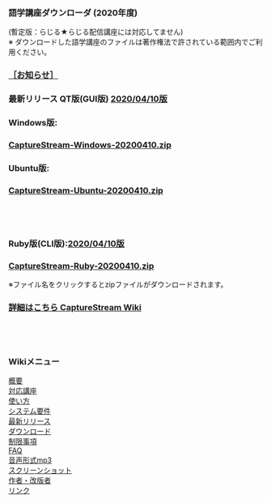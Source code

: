 ### 語学講座ダウンローダ (2020年度)      
(暫定版：らじる★らじる配信講座には対応してません)        
※ ダウンロードした語学講座のファイルは著作権法で許されている範囲内でご利用ください。          
### [［お知らせ］](https://github.com/CSReviser/CaptureStream/wiki/お知らせ)     
### 最新リリース  QT版(GUI版)  [2020/04/10版](https://github.com/CSReviser/CaptureStream/releases/tag/20200410)     
### Windows版:      
### [CaptureStream-Windows-20200410.zip](https://github.com/CSReviser/CaptureStream/releases/download/20200410/CaptureStream-Windows-20200410.zip)       
### Ubuntu版:       
### [CaptureStream-Ubuntu-20200410.zip](https://github.com/CSReviser/CaptureStream/releases/download/20200410/CaptureStream-Ubuntu-20200410.zip)      
## 　　　
### Ruby版(CLI版):[2020/04/10版](https://github.com/CSReviser/CaptureStream/releases/tag/20200410)        
### [CaptureStream-Ruby-20200410.zip](https://github.com/CSReviser/CaptureStream/releases/download/20200410/CaptureStream-ruby-20200410.zip)    


※ファイル名をクリックするとzipファイルがダウンロードされます。




 
### [詳細はこちら CaptureStream Wiki](https://github.com/CSReviser/CaptureStream/wiki/CaptureStream)  

   
   

## 　　　　
### Wikiメニュー     
[概要](https://github.com/CSReviser/CaptureStream/wiki/%E6%A6%82%E8%A6%81)   
[対応講座](https://github.com/CSReviser/CaptureStream/wiki/%E5%AF%BE%E5%BF%9C%E8%AC%9B%E5%BA%A7)    
[使い方](https://github.com/CSReviser/CaptureStream/wiki/%E4%BD%BF%E3%81%84%E6%96%B9)   
[システム要件](https://github.com/CSReviser/CaptureStream/wiki/%E3%82%B7%E3%82%B9%E3%83%86%E3%83%A0%E8%A6%81%E4%BB%B6)    
[最新リリース](https://github.com/CSReviser/CaptureStream/wiki/%E6%9C%80%E6%96%B0%E3%83%AA%E3%83%AA%E3%83%BC%E3%82%B9)   
[ダウンロード](https://github.com/CSReviser/CaptureStream/wiki/%E3%83%80%E3%82%A6%E3%83%B3%E3%83%AD%E3%83%BC%E3%83%89)   
[制限事項](https://github.com/CSReviser/CaptureStream/wiki/%E5%88%B6%E9%99%90%E4%BA%8B%E9%A0%85)   
[FAQ](https://github.com/CSReviser/CaptureStream/wiki/FAQ)   
[音声形式mp3](https://github.com/CSReviser/CaptureStream/wiki/%E9%9F%B3%E5%A3%B0%E5%BD%A2%E5%BC%8Fmp3)           
[スクリーンショット](https://github.com/CSReviser/CaptureStream/wiki/スクリーンショット)   
[作者・改版者](https://github.com/CSReviser/CaptureStream/wiki/作者・改版者)   
[リンク](https://github.com/CSReviser/CaptureStream/wiki/リンク)   


